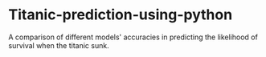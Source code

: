 # Titanic-prediction-using-python
A comparison of different models' accuracies in predicting the likelihood of survival when the titanic sunk.
